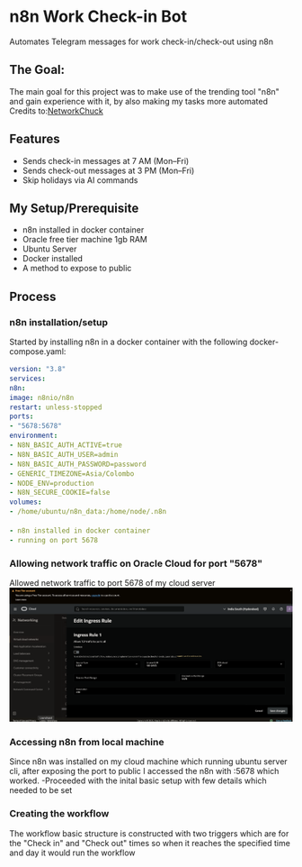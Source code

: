 # n8n Work Check-in Bot

Automates Telegram messages for work check-in/check-out using n8n

## The Goal:
The main goal for this project was to make use of the trending tool "n8n" and gain experience with it, by also making my tasks more automated
Credits to:[NetworkChuck](https://youtu.be/ONgECvZNI3o?si=IsbIltj83qwWUSsV)

## Features
- Sends check-in messages at 7 AM (Mon–Fri)
- Sends check-out messages at 3 PM (Mon–Fri)
- Skip holidays via AI commands

## My Setup/Prerequisite
- n8n installed in docker container
- Oracle free tier machine 1gb RAM
- Ubuntu Server
- Docker installed
- A method to expose to public

## Process

### n8n installation/setup 

Started by installing n8n in a docker container with the following docker-compose.yaml:

```yaml
version: "3.8"
services:
n8n:
image: n8nio/n8n
restart: unless-stopped
ports:
- "5678:5678"
environment:
- N8N_BASIC_AUTH_ACTIVE=true
- N8N_BASIC_AUTH_USER=admin
- N8N_BASIC_AUTH_PASSWORD=password
- GENERIC_TIMEZONE=Asia/Colombo
- NODE_ENV=production
- N8N_SECURE_COOKIE=false
volumes:
- /home/ubuntu/n8n_data:/home/node/.n8n

- n8n installed in docker container
- running on port 5678
```
### Allowing network traffic on Oracle Cloud for port "5678"

Allowed network traffic to port 5678 of my cloud server 
![Allowed traffic on port 5678 oracle cloud](images/OracleCloudTraffic.png)

### Accessing n8n from local machine
Since n8n was installed on my cloud machine which running ubuntu server cli, after exposing the port to public I accessed the n8n with <server public ip address>:5678 which worked.
-Proceeded with the inital basic setup with few details which needed to be set

### Creating the workflow
The workflow basic structure is constructed with two triggers which are for the "Check in" and "Check out" times so when it reaches the specified time and day it would run the workflow

